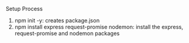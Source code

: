 Setup Process

1. npm init -y: creates package.json
2. npm install express request-promise nodemon: install the express, request-promise and nodemon packages
